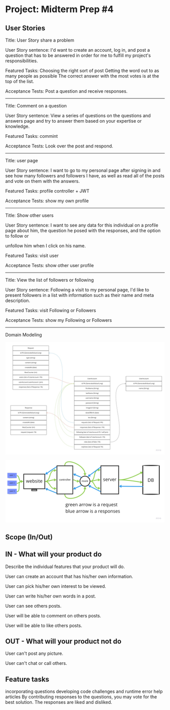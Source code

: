# Project: Midterm Prep #4

## User Stories

Title: User Story share a problem 

User Story sentence: I'd want to create an account, log in, and post a question that has to be answered in order for me to fulfill my project's responsibilities.

Featured Tasks: Choosing the right sort of post Getting the word out to as many people as possible The correct answer with the most votes is at the top of the list.

Acceptance Tests: Post a question and receive responses.

***

Title: Comment on a question

User Story sentence: View a series of questions on the questions and answers page and try to answer them based on your expertise or knowledge.

Featured Tasks: commint

Acceptance Tests: Look over the post and respond.

***

Title: user page

User Story sentence: I want to go to my personal page after signing in and see how many followers and followers I have, as well as read all of the posts and vote on them with the answers.

Featured Tasks: profile controller + JWT

Acceptance Tests: show my own profile

***

Title: Show other users

User Story sentence: I want to see any data for this individual on a profile page about him, the question he posed with the responses, and the option to follow or 

unfollow him when I click on his name.

Featured Tasks: visit user

Acceptance Tests: show other user profile

***

Title: View the list of followers or following

User Story sentence: Following a visit to my personal page, I'd like to present followers in a list with information such as their name and meta description.

Featured Tasks: visit Following or Followers

Acceptance Tests: show my  Following or Followers

***

Domain Modeling


![Modeling](../assets/sql.jpg)

![Modeling](../assets/sourcecode.jpg)


## Scope (In/Out)

## IN - What will your product do
Describe the individual features that your product will do.

User can create an account that has his/her own information.

User can pick his/her own interest to be viewed.

User can write his/her own words in a post.

User can see others posts.

User will be able to comment on others posts.

User will be able to like others posts.

 

## OUT - What will your product not do
User can't post any picture.

User can't chat or call others.

## Feature tasks

incorporating questions developing code challenges and runtime error help articles By contributing responses to the questions, you may vote for the best solution. The responses are liked and disliked.
